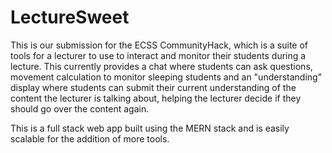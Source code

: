 # LectureSweet

This is our submission for the ECSS CommunityHack, which is a suite of tools for a lecturer to use to interact and monitor their students during a lecture. This currently provides a chat where students can ask questions, movement calculation to monitor sleeping students and an "understanding" display where students can submit their current understanding of the content the lecturer is talking about, helping the lecturer decide if they should go over the content again.

This is a full stack web app built using the MERN stack and is easily scalable for the addition of more tools.
